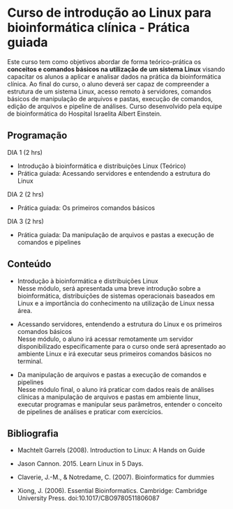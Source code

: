 # Curso de introdução ao Linux para bioinformática clínica - Prática guiada

Este curso tem como objetivos abordar de forma teórico-prática os **conceitos e comandos básicos na utilização de um sistema Linux** visando capacitar os alunos a aplicar e analisar dados na prática da bioinformática clínica. Ao final do curso, o aluno deverá ser capaz de compreender a estrutura de um sistema Linux, acesso remoto à servidores, comandos básicos de manipulação de arquivos e pastas, execução de comandos, edição de arquivos e pipeline de análises. Curso desenvolvido pela equipe de bioinformática do Hospital Israelita Albert Einstein.

## Programação
DIA 1 (2 hrs)
 - Introdução à bioinformática e distribuições Linux (Teórico)
 - Prática guiada: Acessando servidores e entendendo a estrutura do Linux

DIA 2 (2 hrs)
 -  Prática guiada: Os primeiros comandos básicos
 
DIA 3 (2 hrs)
 - Prática guiada: Da manipulação de arquivos e pastas a execução de comandos e pipelines
 
## Conteúdo

- Introdução à bioinformática e distribuições Linux  
Nesse módulo, será apresentada uma breve introdução sobre a bioinformática, distribuições de sistemas operacionais baseados em Linux e a importância do conhecimento na utilização de Linux nessa área.


- Acessando servidores, entendendo a estrutura do Linux e os primeiros comandos básicos  
Nesse módulo, o aluno irá acessar remotamente um servidor disponibilizado especificamente para o curso onde será apresentado ao ambiente Linux e irá executar seus primeiros comandos básicos no terminal.


- Da manipulação de arquivos e pastas a execução de comandos e pipelines  
Nesse módulo final, o aluno irá praticar com dados reais de análises clínicas a manipulação de arquivos e pastas  em ambiente linux, executar programas e manipular seus parâmetros, entender o conceito de pipelines de análises e praticar com exercícios.


## Bibliografia

- Machtelt Garrels (2008). Introduction to Linux: A Hands on Guide

- Jason Cannon. 2015. Learn Linux in 5 Days.

- Claverie, J.-M., & Notredame, C. (2007). Bioinformatics for dummies

- Xiong, J. (2006). Essential Bioinformatics. Cambridge: Cambridge University Press. doi:10.1017/CBO9780511806087

